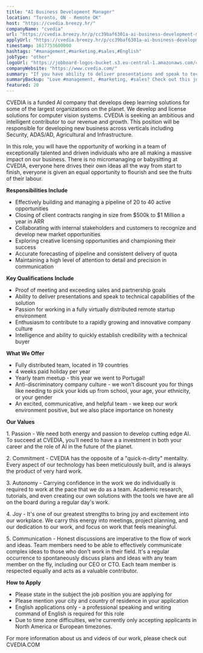 ```yaml
---
title: "AI Business Development Manager"
location: "Toronto, ON - Remote OK"
host: "https://cvedia.breezy.hr/"
companyName: "cvedia"
url: "https://cvedia.breezy.hr/p/cc39baf6301a-ai-business-development-manager-fully-remote"
applyUrl: "https://cvedia.breezy.hr/p/cc39baf6301a-ai-business-development-manager-fully-remote/apply"
timestamp: 1617753600000
hashtags: "#management,#marketing,#sales,#English"
jobType: "other"
logoUrl: "https://jobboard-logos-bucket.s3.eu-central-1.amazonaws.com/cvedia"
companyWebsite: "https://www.cvedia.com/"
summary: "If you have ability to deliver presentations and speak to technical capabilities of the solution, Cvedia has a job opening for an AI Business Development Manager"
summaryBackup: "Love #management, #marketing, #sales? Check out this job post!"
featured: 20
---
```


CVEDIA is a funded AI company that develops deep learning solutions for some of the largest organizations on the planet. We develop and license solutions for computer vision systems. CVEDIA is seeking an ambitious and intelligent contributor to our revenue and growth. This position will be responsible for developing new business across verticals including Security, ADAS/AD, Agricultural and Infrastructure.

In this role, you will have the opportunity of working in a team of exceptionally talented and driven individuals who are all making a massive impact on our business. There is no micromanaging or babysitting at CVEDIA, everyone here drives their own ideas all the way from start to finish, everyone is given an equal opportunity to flourish and see the fruits of their labour.

**Responsibilities Include**

*   Effectively building and managing a pipeline of 20 to 40 active opportunities
*   Closing of client contracts ranging in size from $500k to $1 Million a year in ARR
*   Collaborating with internal stakeholders and customers to recognize and develop new market opportunities
*   Exploring creative licensing opportunities and championing their success
*   Accurate forecasting of pipeline and consistent delivery of quota
*   Maintaining a high level of attention to detail and precision in communication

**Key Qualifications Include**

*   Proof of meeting and exceeding sales and partnership goals
*   Ability to deliver presentations and speak to technical capabilities of the solution
*   Passion for working in a fully virtually distributed remote startup environment
*   Enthusiasm to contribute to a rapidly growing and innovative company culture
*   Intelligence and ability to quickly establish credibility with a technical buyer

**What We Offer**

*   Fully distributed team, located in 19 countries
*   4 weeks paid holiday per year
*   Yearly team meetup - this year we went to Portugal!
*   Anti-discriminatory company culture - we won’t discount you for things like needing to pick your kids up from school, your age, your ethnicity, or your gender
*   An excited, communicative, and helpful team - we keep our work environment positive, but we also place importance on honesty

**Our Values**

1\. Passion - We need both energy and passion to develop cutting edge AI. To succeed at CVEDIA, you’ll need to have a a investment in both your career and the role of AI in the future of the planet.

2\. Commitment - CVEDIA has the opposite of a "quick-n-dirty" mentality. Every aspect of our technology has been meticulously built, and is always the product of very hard work.

3\. Autonomy - Carrying confidence in the work we do individually is required to work at the pace that we do as a team. Academic research, tutorials, and even creating our own solutions with the tools we have are all on the board during a regular day's work.

4\. Joy - It's one of our greatest strengths to bring joy and excitement into our workplace. We carry this energy into meetings, project planning, and our dedication to our work, and focus on work that feels meaningful.

5\. Communication - Honest discussions are imperative to the flow of work and ideas. Team members need to be able to effectively communicate complex ideas to those who don’t work in their field. It's a regular occurrence to spontaneously discuss plans and ideas with any team member on the fly, including our CEO or CTO. Each team member is respected equally and acts as a valuable contributor.

**How to Apply**

*   Please state in the subject the job position you are applying for
*   Please mention your city and country of residence in your application
*   English applications only - a professional speaking and writing command of English is required for this role
*   Due to time zone difficulties, we’re currently only accepting applicants in North America or European timezones.

For more information about us and videos of our work, please check out CVEDIA.COM
